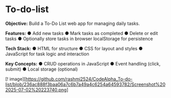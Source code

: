 # To-do-list
**Objective:** 
Build a To-Do List web app for managing daily tasks. 

**Features:** 
● Add new tasks 
● Mark tasks as completed 
● Delete or edit tasks 
● Optionally store tasks in browser localStorage for persistence 

**Tech Stack:**
● HTML for structure 
● CSS for layout and styles 
● JavaScript for task logic and interaction 

**Key Concepts:** 
● CRUD operations in JavaScript 
● Event handling (click, submit) 
● Local storage (optional)

[! image][https://github.com/rashmi2524/CodeAlpha_To-do-list/blob/236ac888f3baa06a7c6b7a49a4c6254a64593782/Screenshot%202025-07-02%20223740.png]
